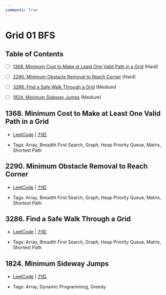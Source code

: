 ```yaml
---
comments: True
---
```


# Grid 01 BFS

## Table of Contents

- [ ] [1368. Minimum Cost to Make at Least One Valid Path in a Grid](#1368-minimum-cost-to-make-at-least-one-valid-path-in-a-grid) (Hard)
- [ ] [2290. Minimum Obstacle Removal to Reach Corner](#2290-minimum-obstacle-removal-to-reach-corner) (Hard)
- [ ] [3286. Find a Safe Walk Through a Grid](#3286-find-a-safe-walk-through-a-grid) (Medium)
- [ ] [1824. Minimum Sideway Jumps](#1824-minimum-sideway-jumps) (Medium)


## 1368. Minimum Cost to Make at Least One Valid Path in a Grid

-    [LeetCode](https://leetcode.com/problems/minimum-cost-to-make-at-least-one-valid-path-in-a-grid/) | [力扣](https://leetcode.cn/problems/minimum-cost-to-make-at-least-one-valid-path-in-a-grid/)

-   Tags: Array, Breadth First Search, Graph, Heap Priority Queue, Matrix, Shortest Path



## 2290. Minimum Obstacle Removal to Reach Corner

-    [LeetCode](https://leetcode.com/problems/minimum-obstacle-removal-to-reach-corner/) | [力扣](https://leetcode.cn/problems/minimum-obstacle-removal-to-reach-corner/)

-   Tags: Array, Breadth First Search, Graph, Heap Priority Queue, Matrix, Shortest Path



## 3286. Find a Safe Walk Through a Grid

-    [LeetCode](https://leetcode.com/problems/find-a-safe-walk-through-a-grid/) | [力扣](https://leetcode.cn/problems/find-a-safe-walk-through-a-grid/)

-   Tags: Array, Breadth First Search, Graph, Heap Priority Queue, Matrix, Shortest Path



## 1824. Minimum Sideway Jumps

-    [LeetCode](https://leetcode.com/problems/minimum-sideway-jumps/) | [力扣](https://leetcode.cn/problems/minimum-sideway-jumps/)

-   Tags: Array, Dynamic Programming, Greedy



